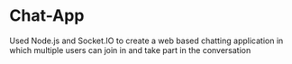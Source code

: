 # Chat-App

Used Node.js and Socket.IO to create a web based chatting application in which multiple users can join in and take part in the conversation
